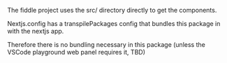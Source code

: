 The fiddle project uses the src/ directory directly to get the components.

Nextjs.config has a transpilePackages config that bundles this package in with the nextjs app.

Therefore there is no bundling necessary in this package (unless the VSCode playground web panel requires it, TBD)
